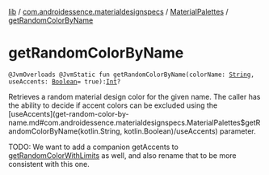 [lib](../../index.md) / [com.androidessence.materialdesignspecs](../index.md) / [MaterialPalettes](index.md) / [getRandomColorByName](./get-random-color-by-name.md)

# getRandomColorByName

`@JvmOverloads @JvmStatic fun getRandomColorByName(colorName: `[`String`](https://kotlinlang.org/api/latest/jvm/stdlib/kotlin/-string/index.html)`, useAccents: `[`Boolean`](https://kotlinlang.org/api/latest/jvm/stdlib/kotlin/-boolean/index.html)` = true): `[`Int`](https://kotlinlang.org/api/latest/jvm/stdlib/kotlin/-int/index.html)`?`

Retrieves a random material design color for the given name. The caller has the ability to
decide if accent colors can be excluded using the [useAccents](get-random-color-by-name.md#com.androidessence.materialdesignspecs.MaterialPalettes$getRandomColorByName(kotlin.String, kotlin.Boolean)/useAccents) parameter.

TODO: We want to add a companion getAccents to [getRandomColorWithLimits](get-random-color-with-limits.md) as well,
and also rename that to be more consistent with this one.

